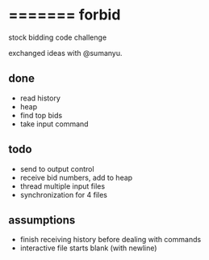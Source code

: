 =======
forbid
======

stock bidding code challenge

exchanged ideas with @sumanyu.

## done
- read history
- heap
- find top bids
- take input command

## todo
- send to output control
- receive bid numbers, add to heap
- thread multiple input files
- synchronization for 4 files

## assumptions
- finish receiving history before dealing with commands 
- interactive file starts blank (with newline)
